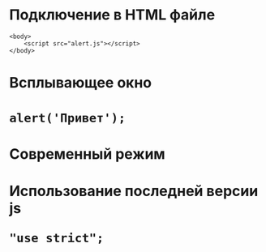 <h1>Подключение в HTML файле</h1>
    
	<body>
	    <script src="alert.js"></script>
	</body>
    
<h1>Всплывающее окно<h1>

	alert('Привет');

<h1>Современный режим<h1>
<p>Использование последней версии js</p>

	"use strict";
